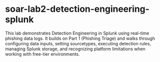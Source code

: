 # soar-lab2-detection-engineering-splunk
This lab demonstrates Detection Engineering in Splunk using real-time phishing data logs. It builds on Part 1 (Phishing Triage) and walks through configuring data inputs, setting sourcetypes, executing detection rules, managing Splunk storage, and recognizing platform limitations when working with free-tier environments. 
